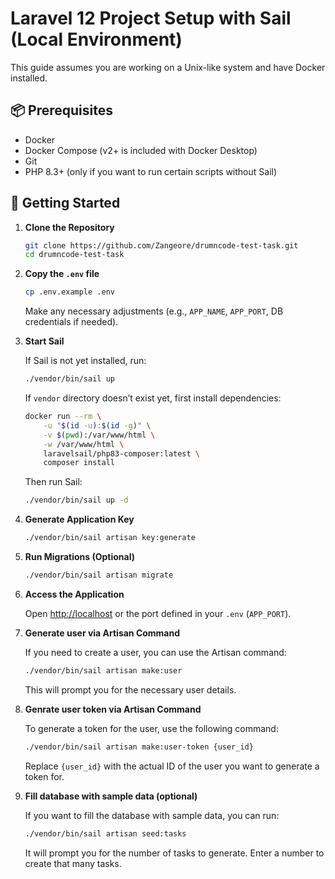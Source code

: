 
# Laravel 12 Project Setup with Sail (Local Environment)

This guide assumes you are working on a Unix-like system and have Docker installed.

## 📦 Prerequisites

- Docker
- Docker Compose (v2+ is included with Docker Desktop)
- Git
- PHP 8.3+ (only if you want to run certain scripts without Sail)

## 🚀 Getting Started

1. **Clone the Repository**

   ```bash
   git clone https://github.com/Zangeore/drumncode-test-task.git
   cd drumncode-test-task
   ```

2. **Copy the `.env` file**

   ```bash
   cp .env.example .env
   ```

   Make any necessary adjustments (e.g., `APP_NAME`, `APP_PORT`, DB credentials if needed).

3. **Start Sail**

   If Sail is not yet installed, run:

   ```bash
   ./vendor/bin/sail up
   ```

   If `vendor` directory doesn’t exist yet, first install dependencies:

   ```bash
   docker run --rm \
       -u "$(id -u):$(id -g)" \
       -v $(pwd):/var/www/html \
       -w /var/www/html \
       laravelsail/php83-composer:latest \
       composer install
   ```

   Then run Sail:

   ```bash
   ./vendor/bin/sail up -d
   ```

4. **Generate Application Key**

   ```bash
   ./vendor/bin/sail artisan key:generate
   ```

5. **Run Migrations (Optional)**

   ```bash
   ./vendor/bin/sail artisan migrate
   ```

6. **Access the Application**

   Open [http://localhost](http://localhost) or the port defined in your `.env` (`APP_PORT`).


7. **Generate user via Artisan Command**

   If you need to create a user, you can use the Artisan command:

   ```bash
   ./vendor/bin/sail artisan make:user
   ```

   This will prompt you for the necessary user details.


8. **Genrate user token via Artisan Command**

   To generate a token for the user, use the following command:

   ```bash
   ./vendor/bin/sail artisan make:user-token {user_id}
   ```

    Replace `{user_id}` with the actual ID of the user you want to generate a token for.

9. **Fill database with sample data (optional)**

   If you want to fill the database with sample data, you can run:

   ```bash
   ./vendor/bin/sail artisan seed:tasks
   ```
    It will prompt you for the number of tasks to generate. Enter a number to create that many tasks.

